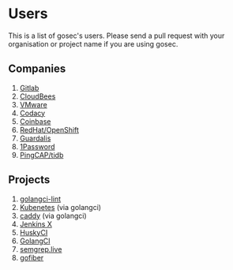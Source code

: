 # Users

This is a list of gosec's users. Please send a pull request with your organisation or project name if you are using gosec. 

## Companies

1. [Gitlab](https://docs.gitlab.com/ee/user/application_security/sast/)
2. [CloudBees](https://cloudbees.com)
3. [VMware](https://www.vmware.com)
4. [Codacy](https://support.codacy.com/hc/en-us/articles/213632009-Engines)
5. [Coinbase](https://github.com/coinbase/watchdog/blob/master/Makefile#L12)
6. [RedHat/OpenShift](https://github.com/openshift/openshift-azure)
7. [Guardalis](https://www.guardrails.io/)
8. [1Password](https://github.com/1Password/srp)
9. [PingCAP/tidb](https://github.com/pingcap/tidb)

## Projects

1. [golangci-lint](https://github.com/golangci/golangci-lint)
2. [Kubenetes](https://github.com/kubernetes/kubernetes) (via golangci)
3. [caddy](https://github.com/caddyserver/caddy) (via golangci)
4. [Jenkins X](https://github.com/jenkins-x/jx/blob/bdc51840a41b75776159c1c7b7faa1cf477be473/hack/linter.sh#L25)
5. [HuskyCI](https://huskyci.opensource.globo.com/)
6. [GolangCI](https://golangci.com/)
7. [semgrep.live](https://semgrep.live/)
8. [gofiber](https://github.com/gofiber/fiber)
